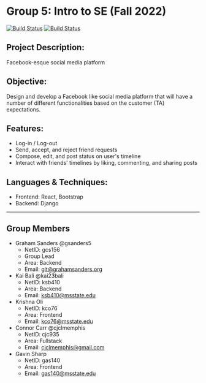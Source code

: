# Group 5: Intro to SE (Fall 2022)

[![Build Status](https://build.rvnx.org/buildStatus/icon?job=Group_5_Project&subject=Build+Staus%3A)](https://build.rvnx.org/job/Group_5_Project/)
[![Build Status](https://build.rvnx.org/buildStatus/icon?job=Group_5_Project&subject=Last+Commit+%5B%23Job+Number%5D&status=%24%7BdisplayName%7D)](https://build.rvnx.org/job/Group_5_Project/)

## Project Description:
Facebook-esque social media platform
## Objective:
Design  and  develop  a  Facebook  like  social  media  platform  that  will  have  a  number  of 
different functionalities based on the customer (TA) expectations. 
## Features:
* Log-in / Log-out
* Send, accept, and reject friend requests
* Compose, edit, and post status on user's timeline
* Interact with friends' timelines by liking, commenting, and sharing posts
## Languages & Techniques:
* Frontend: React, Bootstrap
* Backend: Django

---
## Group Members
* Graham Sanders @gsanders5
  - NetID: gcs156
  - Group Lead
  - Area: Backend
  - Email: git@grahamsanders.org
* Kai Bali @kai23bali
  - NetID: ksb410
  - Area: Backend
  - Email: ksb410@msstate.edu
* Krishna Oli
  - NetID: kco76
  - Area: Frontend
  - Email: kco76@msstate.edu
* Connor Carr @cjclmemphis
  - NetID: cjc935
  - Area: Fullstack
  - Email: cjclmemphis@gmail.com
* Gavin Sharp
  - NetID: gas140
  - Area: Frontend
  - Email: gas140@msstate.edu
